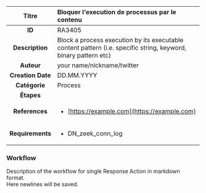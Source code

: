 | Titre                       | Bloquer l'execution de processus par le contenu         |
|:---------------------------:|:--------------------|
| **ID**                      | RA3405            |
| **Description**             | Block a process execution by its executable content pattern (i.e. specific string, keyword, binary pattern etc)   |
| **Auteur**                  | your name/nickname/twitter        |
| **Creation Date**           | DD.MM.YYYY |
| **Catégorie**                | Process      |
| **Étapes**                   || 
| **References** |<ul><li>[https://example.com](https://example.com)</li></ul>|
| **Requirements** |<ul><li>DN_zeek_conn_log</li></ul>|

### Workflow

Description of the workflow for single Response Action in markdown format.  
Here newlines will be saved.
